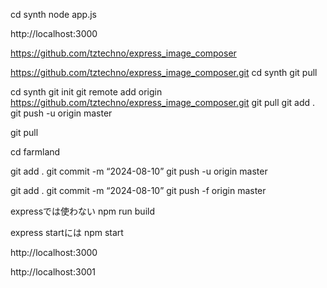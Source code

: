 
cd synth
node app.js

http://localhost:3000

https://github.com/tztechno/express_image_composer

https://github.com/tztechno/express_image_composer.git
cd synth
git pull


cd synth
git init
git remote add origin https://github.com/tztechno/express_image_composer.git
git pull
git add .
git push -u origin master

git pull

cd farmland

git add .
git commit -m “2024-08-10”
git push -u origin master

git add .
git commit -m “2024-08-10”
git push -f origin master

expressでは使わない
npm run build

express startには
npm start

http://localhost:3000

http://localhost:3001
